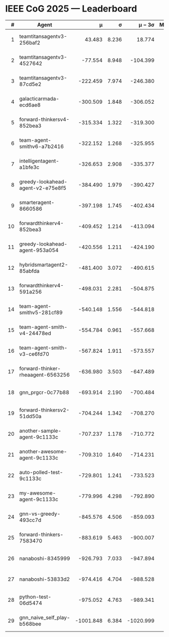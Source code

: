 # IEEE CoG 2025 — Leaderboard

| # | Agent | μ | σ | μ − 3σ | Matches | Updated |
|---:|---|---:|---:|---:|---:|---|
| 1 | teamtitansagentv3-256baf2 | 43.483 | 8.236 | 18.774 | 19036 | 2025-08-24 12:30 |
| 2 | teamtitansagentv3-4527642 | -77.554 | 8.948 | -104.399 | 18670 | 2025-08-24 12:30 |
| 3 | teamtitansagentv3-87cd5e2 | -222.459 | 7.974 | -246.380 | 19926 | 2025-08-24 12:30 |
| 4 | galacticarmada-ecd6ae8 | -300.509 | 1.848 | -306.052 | 17380 | 2025-08-24 12:30 |
| 5 | forward-thinkersv4-852bea3 | -315.334 | 1.322 | -319.300 | 15177 | 2025-08-24 12:30 |
| 6 | team-agent-smithv6-a7b2416 | -322.152 | 1.268 | -325.955 | 18800 | 2025-08-24 12:30 |
| 7 | intelligentagent-a1bfe3c | -326.653 | 2.908 | -335.377 | 15903 | 2025-08-24 12:30 |
| 8 | greedy-lookahead-agent-v2-e75e8f5 | -384.490 | 1.979 | -390.427 | 19250 | 2025-08-24 12:30 |
| 9 | smarteragent-8660586 | -397.198 | 1.745 | -402.434 | 15706 | 2025-08-24 12:30 |
| 10 | forwardthinkerv4-852bea3 | -409.452 | 1.214 | -413.094 | 15567 | 2025-08-24 12:30 |
| 11 | greedy-lookahead-agent-953a054 | -420.556 | 1.211 | -424.190 | 17550 | 2025-08-24 12:30 |
| 12 | hybridsmartagent2-85abfda | -481.400 | 3.072 | -490.615 | 15754 | 2025-08-24 12:30 |
| 13 | forwardthinkerv4-591a256 | -498.031 | 2.281 | -504.875 | 15561 | 2025-08-24 12:30 |
| 14 | team-agent-smithv5-281cf89 | -540.148 | 1.556 | -544.818 | 18340 | 2025-08-24 12:30 |
| 15 | team-agent-smith-v4-24478ed | -554.784 | 0.961 | -557.668 | 19116 | 2025-08-24 12:30 |
| 16 | team-agent-smith-v3-ce6fd70 | -567.824 | 1.911 | -573.557 | 19676 | 2025-08-24 12:30 |
| 17 | forward-thinker-rheaagent-6563256 | -636.980 | 3.503 | -647.489 | 17736 | 2025-08-24 12:30 |
| 18 | gnn_prgcr-0c77b88 | -693.914 | 2.190 | -700.484 | 16660 | 2025-08-24 12:30 |
| 19 | forward-thinkersv2-51dd50a | -704.244 | 1.342 | -708.270 | 17976 | 2025-08-24 12:30 |
| 20 | another-sample-agent-9c1133c | -707.237 | 1.178 | -710.772 | 18720 | 2025-08-24 12:30 |
| 21 | another-awesome-agent-9c1133c | -709.310 | 1.640 | -714.231 | 20200 | 2025-08-24 12:30 |
| 22 | auto-polled-test-9c1133c | -729.801 | 1.241 | -733.523 | 19500 | 2025-08-24 12:30 |
| 23 | my-awesome-agent-9c1133c | -779.996 | 4.298 | -792.890 | 18700 | 2025-08-24 12:30 |
| 24 | gnn-vs-greedy-493cc7d | -845.576 | 4.506 | -859.093 | 14880 | 2025-08-24 12:30 |
| 25 | forward-thinkers-7583470 | -883.619 | 5.463 | -900.007 | 17340 | 2025-08-24 12:30 |
| 26 | nanaboshi-8345999 | -926.793 | 7.033 | -947.894 | 15330 | 2025-08-24 12:30 |
| 27 | nanaboshi-53833d2 | -974.416 | 4.704 | -988.528 | 14640 | 2025-08-24 12:30 |
| 28 | python-test-06d5474 | -975.052 | 4.763 | -989.341 | 14990 | 2025-08-24 12:30 |
| 29 | gnn_naive_self_play-b568bee | -1001.848 | 6.384 | -1020.999 | 14820 | 2025-08-24 12:30 |
